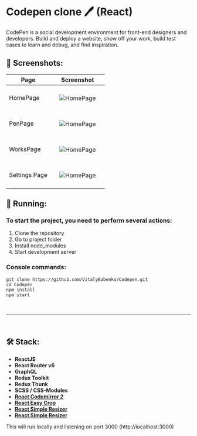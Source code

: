 # Codepen clone 🖊 (React)

 CodePen is a social development environment for front-end designers and developers. Build and deploy a website, show off your work, build test cases to learn and debug, and find inspiration.

## 📸 Screenshots:

<table>
  <thead >
    <tr>
      <th style='text-align:center' >Page</th>
      <th style='text-align:center' >Screenshot</th>
    </tr>
  </thead>
  <tbody>
    <tr>
      <td>HomePage</td>
      <td style='padding: 25px'><img src="https://github.com/VitalyBabenko/CodePen/blob/main/src/assets/screenshots/HomePage.png?raw=true" alt="HomePage" ></td>
    </tr>
    <tr>
      <td  >PenPage</td>
      <td style='padding: 25px' >
      <img src="https://github.com/VitalyBabenko/CodePen/blob/main/src/assets/screenshots/PenPage.png?raw=true" alt="HomePage" >
      </td>
    </tr>
    <tr>
      <td>WorksPage</td>
      <td style='padding: 25px' >
      <img src="https://github.com/VitalyBabenko/CodePen/blob/main/src/assets/screenshots/WorksPage.png?raw=true" alt="HomePage" >
      </td>
    </tr>
    <tr>
      <td>Settings Page</td>
      <td style='padding: 25px' >
      <img src="https://github.com/VitalyBabenko/CodePen/blob/main/src/assets/screenshots/SettingsPage.png?raw=true" alt="HomePage" >
      </td>
    </tr>
  </tbody>
</table>

## 🏃 Running:

### To start the project, you need to perform several actions:

1. Сlone the repository
2. Go to project folder
3. Install node_modules
4. Start development server


### Console commands:
```
git clone https://github.com/VitalyBabenko/Codepen.git
cd Codepen
npm install
npm start
```
<br/>

---

<br/>

## 🛠 Stack:

- **ReactJS**
- **React Router v6**
- **GraphQL**
- **Redux Toolkit**
- **Redux Thunk**
- **SCSS / CSS-Modules**
- **[React Codemirror 2](https://www.npmjs.com/package/react-codemirror2)**
- **[React Easy Crop](https://www.npmjs.com/package/react-easy-crop)**
- **[React Simple Resizer](https://www.npmjs.com/package/react-simple-resizer)**
- **[React Simple Resizer](https://www.npmjs.com/package/react-simple-resizer)**


This will run locally and listening on port 3000 (http://localhost:3000)
